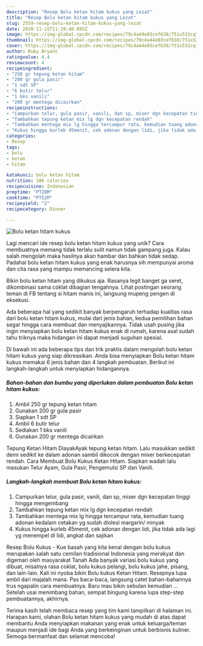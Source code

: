 ```yaml
---
description: "Resep Bolu ketan hitam kukus yang Lezat"
title: "Resep Bolu ketan hitam kukus yang Lezat"
slug: 2559-resep-bolu-ketan-hitam-kukus-yang-lezat
date: 2020-11-15T11:29:40.695Z
image: https://img-global.cpcdn.com/recipes/79c4a44e03cef638/751x532cq70/bolu-ketan-hitam-kukus-foto-resep-utama.jpg
thumbnail: https://img-global.cpcdn.com/recipes/79c4a44e03cef638/751x532cq70/bolu-ketan-hitam-kukus-foto-resep-utama.jpg
cover: https://img-global.cpcdn.com/recipes/79c4a44e03cef638/751x532cq70/bolu-ketan-hitam-kukus-foto-resep-utama.jpg
author: Ruby Bryant
ratingvalue: 4.4
reviewcount: 4
recipeingredient:
- "250 gr tepung ketan hitam"
- "200 gr gula pasir"
- "1 sdt SP"
- "6 butir telur"
- "1 bks vanili"
- "200 gr mentega dicairkan"
recipeinstructions:
- "Campurkan telur, gula pasir, vanili, dan sp, mixer dgn kecepatan tinggi hingga mengembang"
- "Tambahkan tepung ketan mix lg dgn kecepatan rendah"
- "Tambahkan mentega mix lg hingga tercampur rata, kemudian tuang adonan kedalam cetakan yg sudah diolesi margarin/ minyak"
- "Kukus hingga kurleb 45menit, cek adonan dengan lidi, jika tidak ada lagi yg menempel di lidi, angkat dan sajikan"
categories:
- Resep
tags:
- bolu
- ketan
- hitam

katakunci: bolu ketan hitam 
nutrition: 106 calories
recipecuisine: Indonesian
preptime: "PT28M"
cooktime: "PT52M"
recipeyield: "2"
recipecategory: Dinner

---
```



![Bolu ketan hitam kukus](https://img-global.cpcdn.com/recipes/79c4a44e03cef638/751x532cq70/bolu-ketan-hitam-kukus-foto-resep-utama.jpg)

Lagi mencari ide resep bolu ketan hitam kukus yang unik? Cara membuatnya memang tidak terlalu sulit namun tidak gampang juga. Kalau salah mengolah maka hasilnya akan hambar dan bahkan tidak sedap. Padahal bolu ketan hitam kukus yang enak harusnya sih mempunyai aroma dan cita rasa yang mampu memancing selera kita.

Bikin bolu ketan hitam yang dikukus aja. Rasanya legit banget ga seret, dikombinasi sama coklat dibagian tengahnya. Lihat postingan seorang teman di FB tentang si hitam manis ini, langsung mupeng pengen di eksekusi.

Ada beberapa hal yang sedikit banyak berpengaruh terhadap kualitas rasa dari bolu ketan hitam kukus, mulai dari jenis bahan, kedua pemilihan bahan segar hingga cara membuat dan menyajikannya. Tidak usah pusing jika ingin menyiapkan bolu ketan hitam kukus enak di rumah, karena asal sudah tahu triknya maka hidangan ini dapat menjadi suguhan spesial.


Di bawah ini ada beberapa tips dan trik praktis dalam mengolah bolu ketan hitam kukus yang siap dikreasikan. Anda bisa menyiapkan Bolu ketan hitam kukus memakai 6 jenis bahan dan 4 langkah pembuatan. Berikut ini langkah-langkah untuk menyiapkan hidangannya.

<!--inarticleads1-->

##### Bahan-bahan dan bumbu yang diperlukan dalam pembuatan Bolu ketan hitam kukus:

1. Ambil 250 gr tepung ketan hitam
1. Gunakan 200 gr gula pasir
1. Siapkan 1 sdt SP
1. Ambil 6 butir telur
1. Sediakan 1 bks vanili
1. Gunakan 200 gr mentega dicairkan


Tepung Ketan Hitam DiayakAyak tepung ketan hitam. Lalu masukkan sedikit demi sedikit ke dalam adonan sambil dikocok dengan mixer berkecepatan rendah. Cara Membuat Bolu Kukus Ketan Hitam. Siapkan wadah lalu masukan Telur Ayam, Gula Pasir, Pengemulsi SP dan Vanili. 

<!--inarticleads2-->

##### Langkah-langkah membuat Bolu ketan hitam kukus:

1. Campurkan telur, gula pasir, vanili, dan sp, mixer dgn kecepatan tinggi hingga mengembang
1. Tambahkan tepung ketan mix lg dgn kecepatan rendah
1. Tambahkan mentega mix lg hingga tercampur rata, kemudian tuang adonan kedalam cetakan yg sudah diolesi margarin/ minyak
1. Kukus hingga kurleb 45menit, cek adonan dengan lidi, jika tidak ada lagi yg menempel di lidi, angkat dan sajikan


Resep Bolu Kukus - Kue basah yang kita kenal dengan bolu kukus merupakan salah satu cemilan tradisional Indonesia yang merakyat dan digemari oleh masyarakat Tanah Ada banyak variasi bolu kukus yang dibuat, misalnya rasa coklat, bolu kukus pelangi, bolu kukus jahe, pisang, dan lain-lain. Kali ini nyoba bikin Bolu kukus Ketan Hitam. Resepnya lupa ambil dari majalah mana. Pas baca-baca, langsung catet bahan-bahannya trus ngapalin cara membuatnya. Baru mau bikin sebulan kemudian … Setelah usai menimbang bahan, sempat bingung karena lupa step-step pembuatannya, akhirnya. 

Terima kasih telah membaca resep yang tim kami tampilkan di halaman ini. Harapan kami, olahan Bolu ketan hitam kukus yang mudah di atas dapat membantu Anda menyiapkan makanan yang enak untuk keluarga/teman maupun menjadi ide bagi Anda yang berkeinginan untuk berbisnis kuliner. Semoga bermanfaat dan selamat mencoba!
